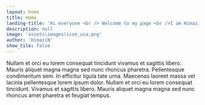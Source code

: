 ```yaml
---
layout: home
title: Home
landing-title: 'Hi everyone <br /> Welcome to my page <br />I am HimaziN'
description: null
image: 'assets\images\icon_usa.png'
author: 'HimaziN'
show_tile: false
---
```


Nullam et orci eu lorem consequat tincidunt vivamus et sagittis libero. Mauris aliquet magna magna sed nunc rhoncus pharetra. Pellentesque condimentum sem. In efficitur ligula tate urna. Maecenas laoreet massa vel lacinia pellentesque lorem ipsum dolor. Nullam et orci eu lorem consequat tincidunt. Vivamus et sagittis libero. Mauris aliquet magna magna sed nunc rhoncus amet pharetra et feugiat tempus.
